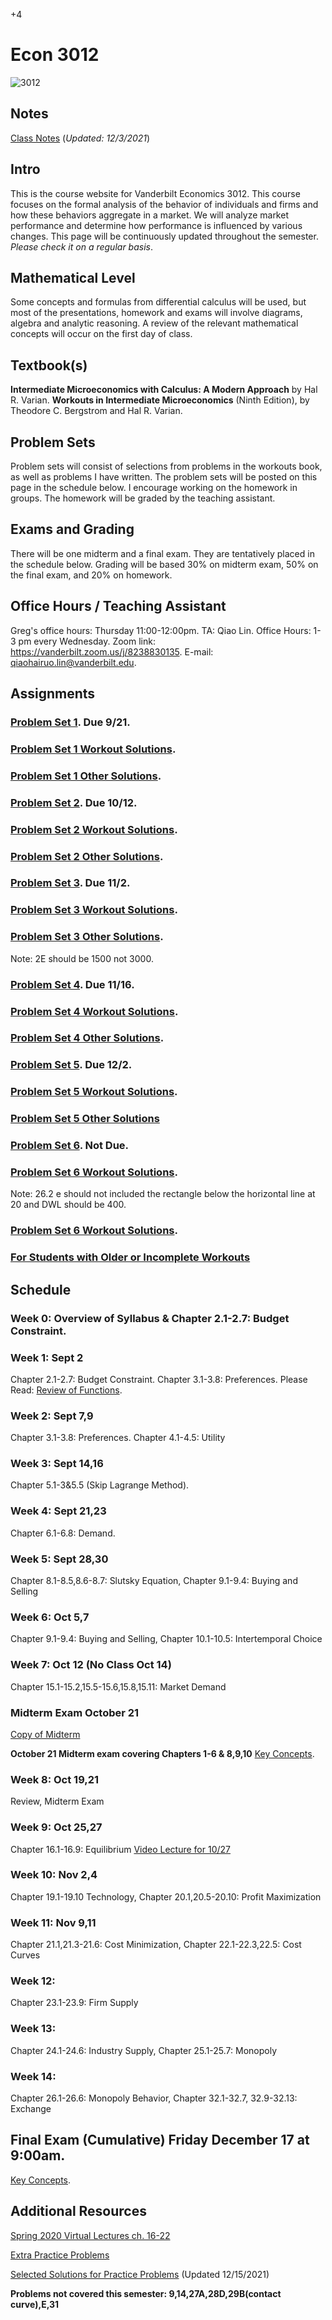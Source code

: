 +4

# Econ 3012

![3012](../files/Images/3012.png)

## Notes

[Class Notes](../files/3010/3012Notes.pdf) (*Updated: 12/3/2021*)

## Intro

This is the course website for Vanderbilt Economics 3012. This course focuses on the formal analysis of the behavior of individuals and firms and how these behaviors aggregate in a market. We will analyze market performance and determine how performance is influenced by various changes. This page will be continuously updated throughout the semester. *Please check it on a regular basis*.

## Mathematical Level

Some concepts and formulas from differential calculus will be used, but most of the presentations, homework and exams will involve diagrams, algebra and analytic reasoning. A review of the relevant mathematical concepts will occur on the first day of class.

## Textbook(s)

**Intermediate Microeconomics with Calculus: A Modern Approach** by Hal R. Varian. **Workouts in Intermediate Microeconomics** (Ninth Edition), by Theodore C. Bergstrom and Hal R. Varian.

## Problem Sets

Problem sets will consist of selections from problems in the workouts book, as well as problems I have written. The problem sets will be posted on this page in the schedule below. I encourage working on the homework in groups. The homework will be graded by the teaching assistant.

## Exams and Grading

There will be one midterm and a final exam. They are tentatively placed in the schedule below. Grading will be based 30% on midterm exam, 50% on the final exam, and 20% on homework.

## Office Hours / Teaching Assistant

Greg's office hours: Thursday 11:00-12:00pm. TA: Qiao Lin. Office Hours: 1-3 pm every Wednesday. Zoom link: https://vanderbilt.zoom.us/j/8238830135. E-mail: qiaohairuo.lin@vanderbilt.edu.

## Assignments

### [Problem Set 1](../files/3010/Problem_Set_1.pdf). Due 9/21.
### [Problem Set 1 Workout Solutions](../files/3010/PS1_Solutions_Part_1.pdf).
### [Problem Set 1 Other Solutions](../files/3010/PS1_Solutions_Part_2.pdf).
### [Problem Set 2](../files/3010/Problem_Set_2.pdf). Due 10/12.
### [Problem Set 2 Workout Solutions](../files/3010/PS2_Solutions_Part_1.pdf).
### [Problem Set 2 Other Solutions](../files/3010/PS2_Solutions_Part_2.pdf).
### [Problem Set 3](../files/3010/Problem_Set_3.pdf). Due 11/2.
### [Problem Set 3 Workout Solutions](../files/3010/PS3_Solutions_Part_1.pdf).
### [Problem Set 3 Other Solutions](../files/3010/PS3_Solutions_Part_2.pdf).
Note: 2E should be 1500 not 3000.
### [Problem Set 4](../files/3010/Problem_Set_4.pdf). Due 11/16.
### [Problem Set 4 Workout Solutions](../files/3010/PS4_Solutions_Part_1.pdf).
### [Problem Set 4 Other Solutions](../files/3010/PS4_Solutions_Part_2.pdf).
### [Problem Set 5](../files/3010/Problem_Set_5.pdf). Due 12/2.
### [Problem Set 5 Workout Solutions](../files/3010/PS5_Solutions_Part_1.pdf).
### [Problem Set 5 Other Solutions](../files/3010/PS5_Solutions_Part_2.pdf)
### [Problem Set 6](../files/3010/Problem_Set_6.pdf). Not Due.
### [Problem Set 6 Workout Solutions](../files/3010/PS6_Solutions_Part_1.pdf).
Note: 26.2 e should not included the rectangle below the horizontal line at 20 and DWL should be 400.
### [Problem Set 6 Workout Solutions](../files/3010/PS6_Solutions_Part_2.pdf).
### [For Students with Older or Incomplete Workouts](../files/3010/W_19_to_24.pdf)

## Schedule

### Week 0: Overview of Syllabus & Chapter 2.1-2.7: Budget Constraint.

### Week 1: Sept 2

Chapter 2.1-2.7: Budget Constraint. Chapter 3.1-3.8: Preferences.
Please Read: [Review of Functions](../files/3010/MathReviewFunctions.pdf).

### Week 2: Sept 7,9

Chapter 3.1-3.8: Preferences. Chapter 4.1-4.5: Utility

### Week 3: Sept 14,16

Chapter 5.1-3&5.5 (Skip Lagrange Method).

### Week 4: Sept 21,23

Chapter 6.1-6.8: Demand.

### Week 5: Sept 28,30

Chapter 8.1-8.5,8.6-8.7: Slutsky Equation, Chapter 9.1-9.4: Buying and Selling

### Week 6: Oct 5,7

Chapter 9.1-9.4: Buying and Selling, Chapter 10.1-10.5: Intertemporal Choice

### Week 7: Oct 12 (No Class Oct 14)

Chapter 15.1-15.2,15.5-15.6,15.8,15.11: Market Demand

### Midterm Exam October 21

[Copy of Midterm](../files/3010/2021_Midterm_Exam.pdf)

**October 21 Midterm exam covering Chapters 1-6 & 8,9,10** [Key Concepts](../files/3010/Key_Concepts_2021_Midterm.pdf).

### Week 8: Oct 19,21

Review, Midterm Exam

### Week 9: Oct 25,27

Chapter 16.1-16.9: Equilibrium
[Video Lecture for 10/27](https://vanderbilt.box.com/s/u8166qta42use8g3u3o6b3th73hzxkwd)

### Week 10: Nov 2,4

Chapter 19.1-19.10 Technology, Chapter 20.1,20.5-20.10: Profit Maximization

### Week 11: Nov 9,11

Chapter 21.1,21.3-21.6: Cost Minimization, Chapter 22.1-22.3,22.5: Cost Curves

### Week 12:

Chapter 23.1-23.9: Firm Supply

### Week 13:

Chapter 24.1-24.6: Industry Supply, Chapter 25.1-25.7: Monopoly

### Week 14:

Chapter 26.1-26.6: Monopoly Behavior, Chapter 32.1-32.7, 32.9-32.13: Exchange

## Final Exam (Cumulative) Friday December 17 at 9:00am.

[Key Concepts](../files/3010/Key_Concepts_2021_Final.pdf).


## Additional Resources

[Spring 2020 Virtual Lectures ch. 16-22](https://vanderbilt.box.com/v/gleo3012lectures)

[Extra Practice Problems](../files/3010/PracticeProblems.pdf)

[Selected Solutions for Practice Problems](../files/3010/PracticeProblemSolutions.pdf) (Updated 12/15/2021)

**Problems not covered this semester: 9,14,27A,28D,29B(contact curve),E,31**
